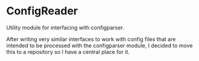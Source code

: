 # ConfigReader

Utility module for interfacing with configparser.

After writing very similar interfaces to work with config files that are intended to be processed with the configparser module, I decided to move this to a repository so I have a central place for it.
